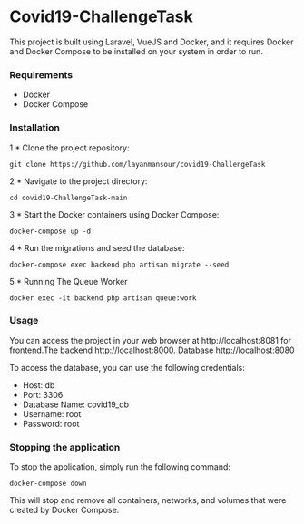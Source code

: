 # Covid19-ChallengeTask
This project is built using Laravel, VueJS and Docker, and it requires Docker and Docker Compose to be installed on your system in order to run.

### Requirements
* Docker
* Docker Compose

### Installation
1 * Clone the project repository:

```
git clone https://github.com/layanmansour/covid19-ChallengeTask
```

2 * Navigate to the project directory:

```
cd covid19-ChallengeTask-main
```
3 * Start the Docker containers using Docker Compose:

```
docker-compose up -d
```

4 * Run the migrations and seed the database:

```
docker-compose exec backend php artisan migrate --seed
```
5 * Running The Queue Worker
```
docker exec -it backend php artisan queue:work
```

### Usage

You can access the project in your web browser at http://localhost:8081 for frontend.The backend http://localhost:8000. Database http://localhost:8080

To access the database, you can use the following credentials:

* Host: db
* Port: 3306
* Database Name: covid19_db
* Username: root
* Password: root

### Stopping the application

To stop the application, simply run the following command:

```
docker-compose down
```

This will stop and remove all containers, networks, and volumes that were created by Docker Compose.


